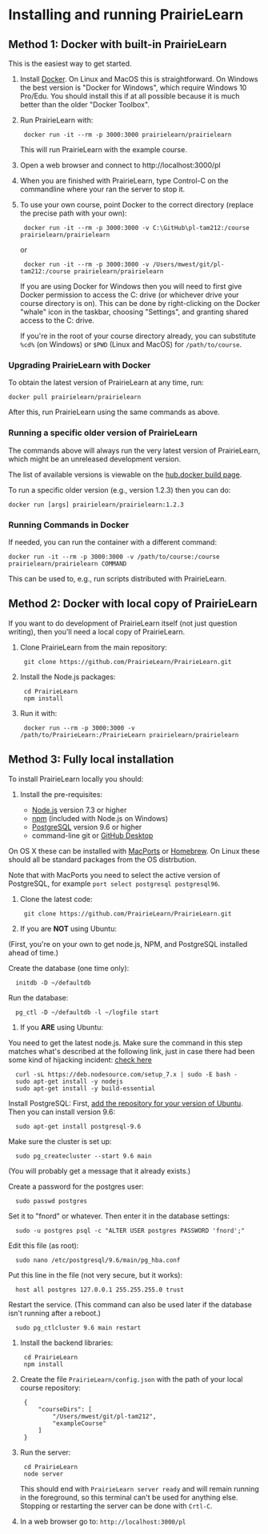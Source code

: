 
# Installing and running PrairieLearn

## Method 1: Docker with built-in PrairieLearn

This is the easiest way to get started.

1. Install [Docker](https://www.docker.com). On Linux and MacOS this is straightforward. On Windows the best version is "Docker for Windows", which require Windows 10 Pro/Edu. You should install this if at all possible because it is much better than the older "Docker Toolbox".

1. Run PrairieLearn with:

        docker run -it --rm -p 3000:3000 prairielearn/prairielearn

    This will run PrairieLearn with the example course.

1. Open a web browser and connect to http://localhost:3000/pl

1. When you are finished with PrairieLearn, type Control-C on the commandline where your ran the server to stop it.

1. To use your own course, point Docker to the correct directory (replace the precise path with your own):

        docker run -it --rm -p 3000:3000 -v C:\GitHub\pl-tam212:/course prairielearn/prairielearn

    or

        docker run -it --rm -p 3000:3000 -v /Users/mwest/git/pl-tam212:/course prairielearn/prairielearn

    If you are using Docker for Windows then you will need to first give Docker permission to access the C: drive (or whichever drive your course directory is on). This can be done by right-clicking on the Docker "whale" icon in the taskbar, choosing "Settings", and granting shared access to the C: drive.

    If you're in the root of your course directory already, you can substitute `%cd%` (on Windows) or `$PWD` (Linux and MacOS) for `/path/to/course`.

### Upgrading PrairieLearn with Docker

To obtain the latest version of PrairieLearn at any time, run:

    docker pull prairielearn/prairielearn

After this, run PrairieLearn using the same commands as above.

### Running a specific older version of PrairieLearn

The commands above will always run the very latest version of PrairieLearn, which might be an unreleased development version.

The list of available versions is viewable on the [hub.docker build page](https://hub.docker.com/r/prairielearn/prairielearn/builds/).

To run a specific older version (e.g., version 1.2.3) then you can do:

    docker run [args] prairielearn/prairielearn:1.2.3

### Running Commands in Docker

If needed, you can run the container with a different command:

    docker run -it --rm -p 3000:3000 -v /path/to/course:/course prairielearn/prairielearn COMMAND

This can be used to, e.g., run scripts distributed with PrairieLearn.

## Method 2: Docker with local copy of PrairieLearn

If you want to do development of PrairieLearn itself (not just question writing), then you'll need a local copy of PrairieLearn.

1. Clone PrairieLearn from the main repository:

        git clone https://github.com/PrairieLearn/PrairieLearn.git

1. Install the Node.js packages:

        cd PrairieLearn
        npm install

1. Run it with:

        docker run --rm -p 3000:3000 -v /path/to/PrairieLearn:/PrairieLearn prairielearn/prairielearn


## Method 3: Fully local installation

To install PrairieLearn locally you should:

1. Install the pre-requisites:

    * [Node.js](http://nodejs.org/) version 7.3 or higher
    * [npm](https://npmjs.org/) (included with Node.js on Windows)
    * [PostgreSQL](https://www.postgresql.org) version 9.6 or higher
    * command-line git or [GitHub Desktop](https://desktop.github.com)

  On OS X these can be installed with [MacPorts](http://www.macports.org/) or [Homebrew](http://brew.sh/). On Linux these should all be standard packages from the OS distrbution.

  Note that with MacPorts you need to select the active version of PostgreSQL, for example `port select postgresql postgresql96`.

1. Clone the latest code:

        git clone https://github.com/PrairieLearn/PrairieLearn.git

1. If you are **NOT** using Ubuntu:

 (First, you're on your own to get node.js, NPM, and PostgreSQL installed ahead of time.)

 Create the database (one time only):

      initdb -D ~/defaultdb
 Run the database:

      pg_ctl -D ~/defaultdb -l ~/logfile start

1. If you **ARE** using Ubuntu:
 
 You need to get the latest node.js. Make sure the command in this step matches what's described at the following link, just in case there had been some kind of hijacking incident: [check here](https://nodejs.org/en/download/package-manager/#debian-and-ubuntu-based-linux-distributions)

      curl -sL https://deb.nodesource.com/setup_7.x | sudo -E bash -
      sudo apt-get install -y nodejs
      sudo apt-get install -y build-essential
 Install PostgreSQL: First, [add the repository for your version of Ubuntu](https://www.postgresql.org/download/linux/ubuntu/). Then you can install version 9.6:

      sudo apt-get install postgresql-9.6
 Make sure the cluster is set up:

      sudo pg_createcluster --start 9.6 main
 (You will probably get a message that it already exists.)

 Create a password for the postgres user:

      sudo passwd postgres
 Set it to "fnord" or whatever. Then enter it in the database settings:

      sudo -u postgres psql -c "ALTER USER postgres PASSWORD 'fnord';"
 Edit this file (as root):

      sudo nano /etc/postgresql/9.6/main/pg_hba.conf
 Put this line in the file (not very secure, but it works):

      host all postgres 127.0.0.1 255.255.255.0 trust
 Restart the service. (This command can also be used later if the database isn't running after a reboot.)

      sudo pg_ctlcluster 9.6 main restart

1. Install the backend libraries:

        cd PrairieLearn
        npm install

1. Create the file `PrairieLearn/config.json` with the path of your local course repository:

        {
            "courseDirs": [
                "/Users/mwest/git/pl-tam212",
                "exampleCourse"
            ]
        }

1. Run the server:

        cd PrairieLearn
        node server

   This should end with `PrairieLearn server ready` and will remain running in the foreground, so this terminal can't be used for anything else. Stopping or restarting the server can be done with `Crtl-C`.

1. In a web browser go to: `http://localhost:3000/pl`
